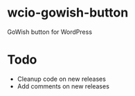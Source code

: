 # wcio-gowish-button
GoWish button for WordPress

# Todo
- Cleanup code on new releases
- Add comments on new releases

